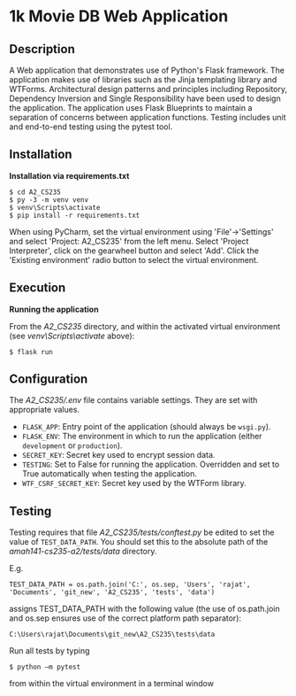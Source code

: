 # 1k Movie DB Web Application

## Description

A Web application that demonstrates use of Python's Flask framework. The application makes use of libraries such as the Jinja templating library and WTForms. Architectural design patterns and principles including Repository, Dependency Inversion and Single Responsibility have been used to design the application. The application uses Flask Blueprints to maintain a separation of concerns between application functions. Testing includes unit and end-to-end testing using the pytest tool. 

## Installation

**Installation via requirements.txt**

```shell
$ cd A2_CS235
$ py -3 -m venv venv
$ venv\Scripts\activate
$ pip install -r requirements.txt
```

When using PyCharm, set the virtual environment using 'File'->'Settings' and select 'Project: A2_CS235' from the left menu. Select 'Project Interpreter', click on the gearwheel button and select 'Add'. Click the 'Existing environment' radio button to select the virtual environment. 

## Execution

**Running the application**

From the *A2_CS235* directory, and within the activated virtual environment (see *venv\Scripts\activate* above):

````shell
$ flask run
```` 


## Configuration

The *A2_CS235/.env* file contains variable settings. They are set with appropriate values.

* `FLASK_APP`: Entry point of the application (should always be `wsgi.py`).
* `FLASK_ENV`: The environment in which to run the application (either `development` or `production`).
* `SECRET_KEY`: Secret key used to encrypt session data.
* `TESTING`: Set to False for running the application. Overridden and set to True automatically when testing the application.
* `WTF_CSRF_SECRET_KEY`: Secret key used by the WTForm library.


## Testing

Testing requires that file *A2_CS235/tests/conftest.py* be edited to set the value of `TEST_DATA_PATH`. You should set this to the absolute path of the *amah141-cs235-a2/tests/data* directory. 

E.g. 

`TEST_DATA_PATH = os.path.join('C:', os.sep, 'Users', 'rajat', 'Documents', 'git_new', 'A2_CS235', 'tests', 'data')`

assigns TEST_DATA_PATH with the following value (the use of os.path.join and os.sep ensures use of the correct platform path separator):

`C:\Users\rajat\Documents\git_new\A2_CS235\tests\data`

Run all tests by typing 

````shell
$ python –m pytest
```` 

from within the virtual environment in a terminal window

 
